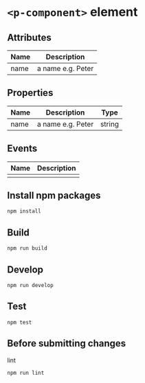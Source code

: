 # `<p-component>` element


## Attributes
| Name | Description |
|------|-------------|
| name | a name e.g. Peter |

## Properties
| Name | Description | Type |
|------|-------------|------|
| name | a name e.g. Peter | string |

## Events
| Name | Description |
|------|-------------|
|      |             |


## Install npm packages

```
npm install
```

## Build

```
npm run build
```

## Develop

```
npm run develop
```

## Test

```
npm test
```

## Before submitting changes

lint

```
npm run lint
```
